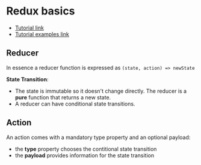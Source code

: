 # Redux basics
* [Tutorial link](https://www.robinwieruch.de/javascript-reducer)
* [Tutorial examples link](https://github.com/rwieruch/javascript-reducer)

## Reducer

In essence a reducer function is expressed as `(state, action) => newState`

**State Transition**: 
* The state is immutable so it doesn't change directly. The reducer is a **pure** function that returns a new state.
* A reducer can have conditional state transitions.

## Action

An action comes with a mandatory type property and an optional payload:
* the **type** property chooses the contitional state transition
* the **payload** provides information for the state transition
